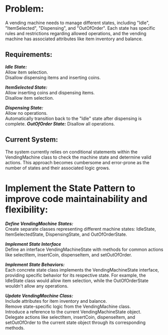 # Problem:
A vending machine needs to manage different states, including "Idle", "ItemSelected", "Dispensing", and "OutOfOrder". Each state has specific rules and restrictions regarding allowed operations, and the vending machine has associated attributes like item inventory and balance.

## Requirements:
***Idle State:***\
Allow item selection.\
Disallow dispensing items and inserting coins.

***ItemSelected State:***\
Allow inserting coins and dispensing items.\
Disallow item selection.

***Dispensing State:***\
Allow no operations.\
Automatically transition back to the "Idle" state after dispensing is complete.
***OutOfOrder State:***
Disallow all operations.

## Current System: 
The system currently relies on conditional statements within the VendingMachine class to check the machine state and determine valid actions. This approach becomes cumbersome and error-prone as the number of states and their associated logic grows.

# Implement the State Pattern to improve code maintainability and flexibility:

***Define VendingMachine States:***\
Create separate classes representing different machine states: IdleState, ItemSelectedState, DispensingState, and OutOfOrderState.

***Implement State Interface***\
Define an interface VendingMachineState with methods for common actions like selectItem, insertCoin, dispenseItem, and setOutOfOrder.

***Implement State Behaviors:***\
Each concrete state class implements the VendingMachineState interface, providing specific behavior for its respective state. For example, the IdleState class would allow item selection, while the OutOfOrderState wouldn't allow any operations.

***Update VendingMachine Class:***\
Include attributes for item inventory and balance.\
Remove state-specific logic from the VendingMachine class.\
Introduce a reference to the current VendingMachineState object.\
Delegate actions like selectItem, insertCoin, dispenseItem, and setOutOfOrder to the current state object through its corresponding methods.

